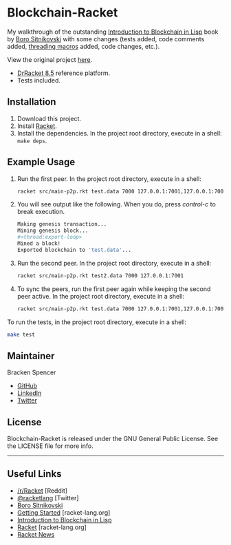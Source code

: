 Blockchain-Racket
=================

My walkthrough of the outstanding [Introduction to Blockchain in Lisp](https://link.springer.com/book/10.1007/978-1-4842-6969-5) book by [Boro Sitnikovski](https://bor0.wordpress.com/) with some changes (tests added, code comments added, [threading macros](https://docs.racket-lang.org/threading/index.html) added, code changes, etc.).

View the original project [here](https://github.com/MarkP88/racket-coin).

* [DrRacket 8.5](https://download.racket-lang.org/) reference platform.
* Tests included.

## Installation

1. Download this project.
2. Install [Racket](https://download.racket-lang.org/).
3. Install the dependencies. In the project root directory, execute in a shell: `make deps`.

## Example Usage

1. Run the first peer. In the project root directory, execute in a shell:

    ```bash
    racket src/main-p2p.rkt test.data 7000 127.0.0.1:7001,127.0.0.1:7002
    ```

2. You will see output like the following. When you do, press _control-c_ to break execution.

    ```bash
    Making genesis transaction...
    Mining genesis block...
    #<thread:export-loop>
    Mined a block!
    Exported blockchain to 'test.data'...
    ```

3. Run the second peer. In the project root directory, execute in a shell:

    ```bash
    racket src/main-p2p.rkt test2.data 7000 127.0.0.1:7001
    ```

4. To sync the peers, run the first peer again while keeping the second peer active. In the project root directory, execute in a shell:

    ```bash
    racket src/main-p2p.rkt test.data 7000 127.0.0.1:7001,127.0.0.1:7002
    ```

To run the tests, in the project root directory, execute in a shell:

```bash
make test
```

## Maintainer

Bracken Spencer

* [GitHub](https://www.github.com/brackendev)
* [LinkedIn](https://www.linkedin.com/in/brackenspencer/)
* [Twitter](https://twitter.com/brackendev)

## License

Blockchain-Racket is released under the GNU General Public License. See the LICENSE file for more info.

- - -

## Useful Links

* [/r/Racket](https://www.reddit.com/r/Racket/) [Reddit]
* [@racketlang](https://twitter.com/racketlang) [Twitter]
* [Boro Sitnikovski](https://bor0.wordpress.com/)
* [Getting Started](https://docs.racket-lang.org/getting-started/index.html) [racket-lang.org]
* [Introduction to Blockchain in Lisp](https://leanpub.com/ibl)
* [Racket](https://racket-lang.org/) [racket-lang.org]
* [Racket News](https://racket-news.com/)
